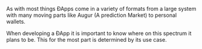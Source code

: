 As with most things ÐApps come in a variety of formats from a large system with many moving parts like Augur (A prediction Market) to personal wallets.

When developing a ÐApp it is important to know where on this spectrum it plans to be. This for the most part is determined by its use case.
